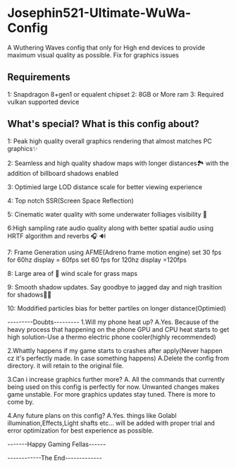 # Josephin521-Ultimate-WuWa-Config
A Wuthering Waves config that only for High end devices to provide maximum visual quality as possible. Fix for graphics issues

Requirements
------------
1: Snapdragon 8+gen1 or equalent chipset
2: 8GB or More ram
3: Required vulkan supported device

What's special? What is this config about?
------------------------------------------
1: Peak high quality overall graphics rendering that almost matches PC graphics✨

2: Seamless and high quality shadow maps with longer distances🏞️ with the addition of billboard shadows enabled

3: Optimied large LOD distance scale for better viewing experience

4: Top notch SSR(Screen Space Reflection)

5: Cinematic water quality with some underwater folliages visibility 🌊 

6:High sampling rate audio quality along with better spatial audio using HRTF algorithm and reverbs 🎧 🔊 

7: Frame Generation using AFME(Adreno frame motion engine)
set 30 fps for 60hz display = 60fps
set 60 fps for 120hz display =120fps

8: Large area of 🍃 wind scale for grass maps

9: Smooth shadow updates. Say goodbye to jagged day and nigh trasition for shadows🌄🌃

10: Moddified particles bias for better partiles on longer distance(Optimied)

---------Doubts---------
1.Will my phone heat up?
A.Yes. Because of the heavy process that happening on the phone GPU and CPU heat starts to get high
solution-Use a thermo electric phone cooler(highly recommended)

2.Whattly happens if my game starts to crashes after apply(Never happen cz it's perfectly made. In case something happens)
A.Delete the config from directory. it will retain to the original file.

3.Can i increase graphics further more?
A. All the commands that currently being used on this config is perfectly for now. Unwanted changes makes game unstable. For more graphics updates stay tuned. There is more to come by.

4.Any future plans on this config?
A.Yes. things like Golabl illumination,Effects,Light shafts etc... will be added with proper trial and error optimization for best experience as possible.

-------Happy Gaming Fellas------

------------The End-------------

